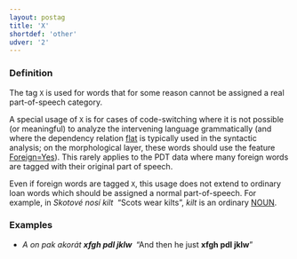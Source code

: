 ```yaml
---
layout: postag
title: 'X'
shortdef: 'other'
udver: '2'
---
```


### Definition

The tag `X` is used for words that for some reason cannot be assigned
a real part-of-speech category.

A special usage of `X` is for cases of code-switching where it is not
possible (or meaningful) to analyze the intervening language
grammatically (and where the dependency relation [flat](../dep/flat) is
typically used in the syntactic analysis;
on the morphological layer, these words should use the feature [Foreign=Yes](../feat/Foreign)).
This rarely applies to the PDT data where many foreign words are tagged with their original
part of speech.

Even if foreign words are tagged `X`, this usage does not extend
to ordinary loan words which should be assigned a normal
part-of-speech. For example, in _Skotové nosí kilt&nbsp;_ “Scots wear kilts”,
_kilt_ is an ordinary [NOUN]().

### Examples

- _A on pak akorát <b>xfgh pdl jklw</b>&nbsp;_ “And then he just <b>xfgh pdl jklw</b>”
<!-- Interlanguage links updated Po 11. listopadu 2024, 20:09:28 CET -->
